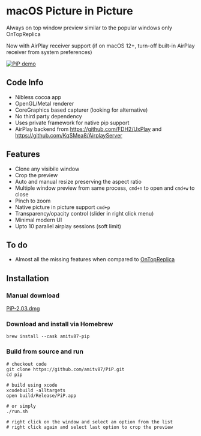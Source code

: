 # macOS Picture in Picture

Always on top window preview similar to the popular windows only OnTopReplica

Now with AirPlay receiver support (if on macOS 12+, turn-off built-in AirPlay receiver from system preferences)

[![PiP demo](https://img.youtube.com/vi/MDte5sZCRnY/0.jpg)](https://www.youtube.com/watch?v=MDte5sZCRnY)

## Code Info
* Nibless cocoa app
* OpenGL/Metal renderer
* CoreGraphics based capturer (looking for alternative)
* No third party dependency
* Uses private framework for native pip support
* AirPlay backend from https://github.com/FDH2/UxPlay and https://github.com/KqSMea8/AirplayServer

## Features
* Clone any visibile window
* Crop the preview
* Auto and manual resize preserving the aspect ratio
* Multiple window preview from same process, ```cmd+n``` to open and ```cmd+w``` to close
* Pinch to zoom
* Native picture in picture support ```cmd+p```
* Transparency/opacity control (slider in right click menu)
* Minimal modern UI
* Upto 10 parallel airplay sessions (soft limit)

## To do
* Almost all the missing features when compared to [OnTopReplica](https://github.com/LorenzCK/OnTopReplica)

## Installation

### Manual download

[PiP-2.03.dmg](https://github.com/amitv87/PiP/releases/download/v2.03/PiP-2.03.dmg)

### Download and install via Homebrew

```
brew install --cask amitv87-pip
```

### Build from source and run

```
# checkout code
git clone https://github.com/amitv87/PiP.git
cd pip

# build using xcode
xcodebuild -alltargets
open build/Release/PiP.app

# or simply
./run.sh

# right click on the window and select an option from the list
# right click again and select last option to crop the preview
```
